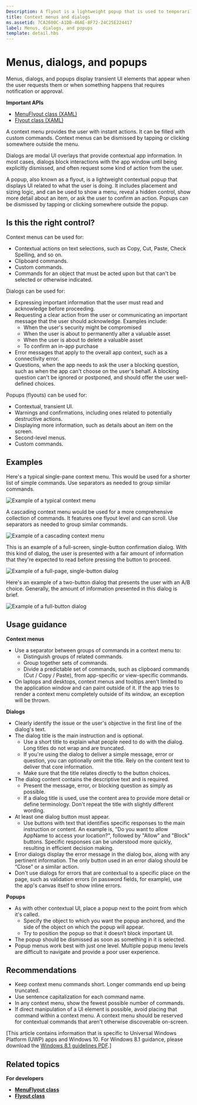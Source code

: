 ```yaml
---
Description: A flyout is a lightweight popup that is used to temporarily show UI that is related to what the user is currently doing.
title: Context menus and dialogs
ms.assetid: 7CA2600C-A1DB-46AE-8F72-24C25E224417
label: Menus, dialogs, and popups
template: detail.hbs
---
```

# Menus, dialogs, and popups

Menus, dialogs, and popups display transient UI elements that appear when the user requests them or when something happens that requires notification or approval. 

<span class="sidebar_heading" style="font-weight: bold;">Important APIs</span>

-   [MenuFlyout class (XAML)](https://msdn.microsoft.com/library/windows/apps/dn299030)
-   [Flyout class (XAML)](https://msdn.microsoft.com/library/windows/apps/dn279496)

A context menu provides the user with instant actions. It can be filled with custom commands. Context menus can be dismissed by tapping or clicking somewhere outside the menu.

Dialogs are modal UI overlays that provide contextual app information. In most cases, dialogs block interactions with the app window until being explicitly dismissed, and often request some kind of action from the user.

A popup, also known as a flyout, is a lightweight contextual popup that displays UI related to what the user is doing. It includes placement and sizing logic, and can be used to show a menu, reveal a hidden control, show more detail about an item, or ask the user to confirm an action. Popups can be dismissed by tapping or clicking somewhere outside the popup.


## Is this the right control?

Context menus can be used for:

-   Contextual actions on text selections, such as Copy, Cut, Paste, Check Spelling, and so on.
-   Clipboard commands.
-   Custom commands.
-   Commands for an object that must be acted upon but that can't be selected or otherwise indicated.

Dialogs can be used for:

- Expressing important information that the user must read and acknowledge before proceeding.
- Requesting a clear action from the user or communicating an important message that the user should acknowledge. Examples include:
  - When the user's security might be compromised
  - When the user is about to permanently alter a valuable asset
  - When the user is about to delete a valuable asset
  - To confirm an in-app purchase
- Error messages that apply to the overall app context, such as a connectivity error.
- Questions, when the app needs to ask the user a blocking question, such as when the app can't choose on the user's behalf. A blocking question can't be ignored or postponed, and should offer the user well-defined choices.

Popups (flyouts) can be used for:

-   Contextual, transient UI.
-   Warnings and confirmations, including ones related to potentially destructive actions.
-   Displaying more information, such as details about an item on the screen.
-   Second-level menus.
-   Custom commands.


## Examples

Here's a typical single-pane context menu. This would be used for a shorter list of simple commands. Use separators as needed to group similar commands.

![Example of a typical context menu](images/controls_contextmenu_singlepane.png)

A cascading context menu would be used for a more comprehensive collection of commands. It features one flyout level and can scroll. Use separators as needed to group similar commands.

![Example of a cascading context menu](images/controls_contextmenu_cascading.png)

This is an example of a full-screen, single-button confirmation dialog. With this kind of dialog, the user is presented with a fair amount of information that they're expected to read before pressing the button to proceed.

![Example of a full-page, single-button dialog](images/controls_dialog_singlebutton.png)

Here's an example of a two-button dialog that presents the user with an A/B choice. Generally, the amount of information presented in this dialog is brief.

![Example of a full-button dialog](images/controls_dialog_twobutton.png)


## Usage guidance

**Context menus**
- Use a separator between groups of commands in a context menu to:
  - Distinguish groups of related commands.
  - Group together sets of commands.
  - Divide a predictable set of commands, such as clipboard commands (Cut / Copy / Paste), from app-specific or view-specific commands.
-   On laptops and desktops, context menus and tooltips aren't limited to the application window and can paint outside of it. If the app tries to render a context menu completely outside of its window, an exception will be thrown.

**Dialogs**
-   Clearly identify the issue or the user's objective in the first line of the dialog's text.
-   The dialog title is the main instruction and is optional.
    -   Use a short title to explain what people need to do with the dialog. Long titles do not wrap and are truncated.
    -   If you're using the dialog to deliver a simple message, error or question, you can optionally omit the title. Rely on the content text to deliver that core information.
    -   Make sure that the title relates directly to the button choices.
-   The dialog content contains the descriptive text and is required.
    -   Present the message, error, or blocking question as simply as possible.
    -   If a dialog title is used, use the content area to provide more detail or define terminology. Don't repeat the title with slightly different wording.
-   At least one dialog button must appear.
    -   Use buttons with text that identifies specific responses to the main instruction or content. An example is, "Do you want to allow AppName to access your location?", followed by "Allow" and "Block" buttons. Specific responses can be understood more quickly, resulting in efficient decision making.
-   Error dialogs display the error message in the dialog box, along with any pertinent information. The only button used in an error dialog should be “Close” or a similar action.
-   Don't use dialogs for errors that are contextual to a specific place on the page, such as validation errors (in password fields, for example), use the app's canvas itself to show inline errors.

**Popups**

-   As with other contextual UI, place a popup next to the point from which it's called.
    -   Specify the object to which you want the popup anchored, and the side of the object on which the popup will appear.
    -   Try to position the popup so that it doesn’t block important UI.
-   The popup should be dismissed as soon as something in it is selected.
-   Popup menus work best with just one level. Multiple popup menu levels are difficult to navigate and provide a poor user experience.

## Recommendations

-   Keep context menu commands short. Longer commands end up being truncated.
-   Use sentence capitalization for each command name.
-   In any context menu, show the fewest possible number of commands.
-   If direct manipulation of a UI element is possible, avoid placing that command within a context menu. A context menu should be reserved for contextual commands that aren't otherwise discoverable on-screen.


\[This article contains information that is specific to Universal Windows Platform (UWP) apps and Windows 10. For Windows 8.1 guidance, please download the [Windows 8.1 guidelines PDF](https://go.microsoft.com/fwlink/p/?linkid=258743).\]

## Related topics



**For developers**
- [**MenuFlyout class**](https://msdn.microsoft.com/library/windows/apps/dn299030)
- [**Flyout class**](https://msdn.microsoft.com/library/windows/apps/dn279496)


<!--HONumber=Jun16_HO1-->



